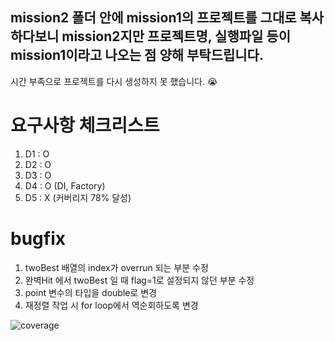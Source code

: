 ## mission2 폴더 안에 mission1의 프로젝트를 그대로 복사하다보니 mission2지만 프로젝트명, 실행파일 등이 mission1이라고 나오는 점 양해 부탁드립니다.
시간 부족으로 프로젝트를 다시 생성하지 못 했습니다. 😭


# 요구사항 체크리스트
1. D1 : O
2. D2 : O
3. D3 : O
4. D4 : O (DI, Factory)
5. D5 : X (커버리지 78% 달성)


# bugfix 
1. twoBest 배열의 index가 overrun 되는 부분 수정
2. 완벽Hit 에서 twoBest 일 때 flag=1로 설정되지 않던 부분 수정
3. point 변수의 타입을 double로 변경
4. 재정렬 작업 시  for loop에서 역순회하도록 변경


![coverage](https://github.com/user-attachments/assets/fae4bcca-55bd-4b7f-b741-3da268a32e0b)
